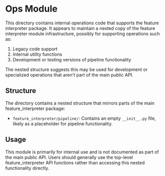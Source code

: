 # Ops Module

This directory contains internal operations code that supports the feature interpreter package. It appears to maintain a nested copy of the feature interpreter module infrastructure, possibly for supporting operations such as:

1. Legacy code support
2. Internal utility functions
3. Development or testing versions of pipeline functionality

The nested structure suggests this may be used for development or specialized operations that aren't part of the main public API.

## Structure

The directory contains a nested structure that mirrors parts of the main feature_interpreter package:

- `feature_interpreter/pipeline/`: Contains an empty `__init__.py` file, likely as a placeholder for pipeline functionality.

## Usage

This module is primarily for internal use and is not documented as part of the main public API. Users should generally use the top-level feature_interpreter API functions rather than accessing this nested functionality directly. 